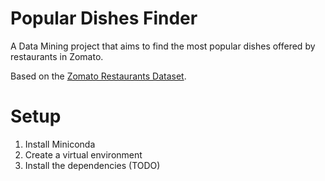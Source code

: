 # Popular Dishes Finder

A Data Mining project that aims to find the most popular dishes offered by restaurants in Zomato.

Based on the [Zomato Restaurants Dataset](https://www.kaggle.com/datasets/rishikeshkonapure/zomato).

# Setup

1. Install Miniconda
2. Create a virtual environment
3. Install the dependencies (TODO)
